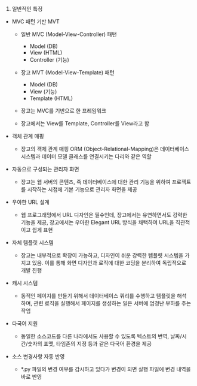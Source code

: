 1. 일반적인 특징
- MVC 패턴 기반 MVT
	- 일반 MVC (Model-View-Controller) 패턴
		- Model (DB)
		- View (HTML)
		- Controller (기능)
	- 장고 MVT (Model-View-Template) 패턴
		- Model (DB)
		- View (기능)
		- Template (HTML)
		  
	- 장고는 MVC를 기반으로 한 프레임워크
	- 장고에서는 View를 Template, Controller를 View라고 함

- 객체 관계 매핑
	- 장고의 객체 관계 매핑 ORM (Object-Relational-Mapping)은 데이터베이스 시스템과 데이터 모델 클래스를 연결시키는 다리와 같은 역할

- 자동으로 구성되는 관리자 화면
	- 장고는 웹 서버의 콘텐츠, 즉 데이터베이스에 대한 관리 기능을 위하여 프로젝트를 시작하는 시점에 기본 기능으로 관리자 화면을 제공

- 우아한 URL 설계
	- 웹 프로그래밍에서 URL 디자인은 필수인데, 장고에서는 유연하면서도 강력한 기능을 제공, 장고에서는 우아한  Elegant URL 방식을 채택하여 URL을 직관적이고 쉽게 표현

- 자체 템플릿 시스템
	- 장고는 내부적으로 확장이 가능하고, 디자인이 쉬운 강력한 템플릿 시스템을 가지고 있음. 이를 통해 화면 디자인과 로직에 대한 코딩을 분리하여 독립적으로 개발 진행

- 캐시 시스템
	- 동적인 페이지를 만들기 위해서 데이터베이스 쿼리를 수행하고 템플릿을 해석하며, 관련 로직을 실행해서 페이지를 생성하는 일은 서버에 엄청난 부하를 주는 작업

- 다국어 지원
	- 동일한 소스코드를 다른 나라에서도 사용할 수 있도록 텍스트의 번역, 날짜/시간/숫자의 포맷, 타임존의 지정 등과 같은 다국어 환경을 제공

- 소스 변경사항 자동 반영
	- *.py 파일의 변경 여부를 감시하고 있다가 변경이 되면 실행 파일에 변경 내역을 바로 반영